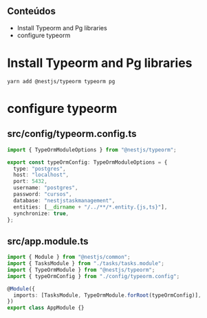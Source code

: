 ## Conteúdos

- Install Typeorm and Pg libraries
- configure typeorm

# Install Typeorm and Pg libraries

```
yarn add @nestjs/typeorm typeorm pg
```

# configure typeorm

## src/config/typeorm.config.ts

```ts
import { TypeOrmModuleOptions } from "@nestjs/typeorm";

export const typeOrmConfig: TypeOrmModuleOptions = {
  type: "postgres",
  host: "localhost",
  port: 5432,
  username: "postgres",
  password: "cursos",
  database: "nestjstaskmanagement",
  entities: [__dirname + "/../**/*.entity.{js,ts}"],
  synchronize: true,
};
```

## src/app.module.ts

```ts
import { Module } from "@nestjs/common";
import { TasksModule } from "./tasks/tasks.module";
import { TypeOrmModule } from "@nestjs/typeorm";
import { typeOrmConfig } from "./config/typeorm.config";

@Module({
  imports: [TasksModule, TypeOrmModule.forRoot(typeOrmConfig)],
})
export class AppModule {}
```
